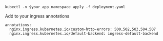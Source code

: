 ```
kubectl -n $your_app_namespace apply -f deployment.yaml
```

Add to your ingress annotations
```
annotations:
  nginx.ingress.kubernetes.io/custom-http-errors: 500,502,503,504,507
  nginx.ingress.kubernetes.io/default-backend: ingress-default-backend
```